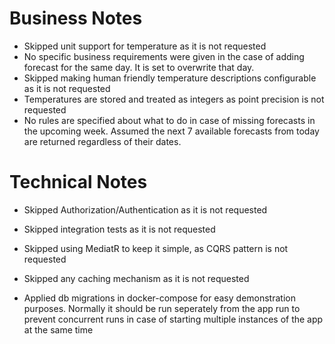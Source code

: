 # Business Notes

- Skipped unit support for temperature as it is not requested
- No specific business requirements were given in the case of adding forecast for the same day. It is set to overwrite that day.
- Skipped making human friendly temperature descriptions configurable as it is not requested
- Temperatures are stored and treated as integers as point precision is not requested
- No rules are specified about what to do in case of missing forecasts in the upcoming week. 
  Assumed the next 7 available forecasts from today are returned regardless of their dates.

# Technical Notes

- Skipped Authorization/Authentication as it is not requested
- Skipped integration tests as it is not requested
- Skipped using MediatR to keep it simple, as CQRS pattern is not requested 
- Skipped any caching mechanism as it is not requested

- Applied db migrations in docker-compose for easy demonstration purposes. 
  Normally it should be run seperately from the app run to prevent concurrent runs in case of starting multiple instances of the app at the same time